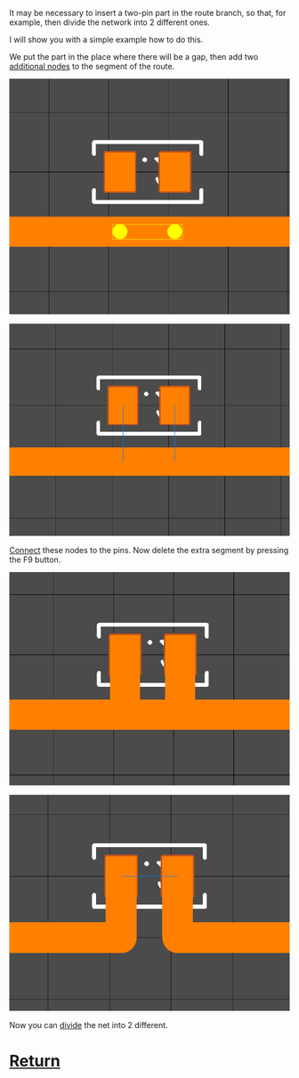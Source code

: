 It may be necessary to insert a two-pin part in the route branch, so that, for example, then divide the network into 2 different ones.

I will show you with a simple example how to do this. 

We put the part in the place where there will be a gap, then add two [additional nodes](add_vertex.md) to the segment of the route. 

![](pictures/edit_tr9_1.png)

![](pictures/edit_tr9_2.png)

[Connect](edit_traces.md) these nodes to the pins. Now delete the extra segment by pressing the F9 button.

![](pictures/edit_tr9_3.png)

![](pictures/edit_tr9_4.png)

Now you can [divide](split_net.md) the net into 2 different.

# [Return](How_to.md)
